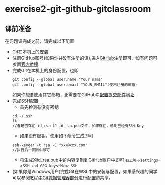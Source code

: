 # exercise2-git-github-gitclassroom
## 课前准备
在习题课完成之前，请完成以下配置
- Git在本机上的[安装](https://git-scm.com/downloads)
- 注册GitHub账号(如果你并没有注册的话),进入[GitHub](https://github.com/)注册即可，如有问题可参阅[官方教程](https://docs.github.com/zh/get-started/start-your-journey/creating-an-account-on-github)
- 完成Git在本机上的身份配置，也即
  ```shell
  git config --global user.name "Your name"
  git config --global user.email "YOUR_EMAIL"(使用注册的邮箱)
  ```
  如果你想要使用其它邮箱，还需要在GitHub中[配置提交邮件地址](https://docs.github.com/zh/account-and-profile/setting-up-and-managing-your-personal-account-on-github/managing-email-preferences/setting-your-commit-email-address)
- 完成SSH配置    
  - 首先检测有没有密钥
  ```shell
  cd ~/.ssh
  ls
  //看是否存在 id_rsa 和 id_rsa.pub文件，如果存在，说明已经有SSH Key
  ```
  - 如果没有密钥，使用如下命令生成即可
  ```shell
  ssh-keygen -t rsa -C "xxx@xxx.com"
  //执行后一直回车即可
  ```
  - 将生成的id_rsa.pub中的内容复制到GitHub账户中即可
    `右上角`->`settings`->`SSH and GPG keys`->`New SSH`
- (如果你是Windows用户)完成Git在WSL中的安装与配置，如果感兴趣的同学可以参阅[教程中Git凭据管理器部分](https://learn.microsoft.com/zh-cn/windows/wsl/tutorials/wsl-git#git-credential-manager-setup)进行配置的共享。
